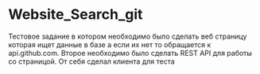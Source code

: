 # Website_Search_git
Тестовое задание в котором необходимо было сделать веб страницу которая ищет данные в базе а если их нет то обращается к api.github.com.
Второе необходимо было сделать REST API для работы со страницой.
От себя сделал клиента для теста
